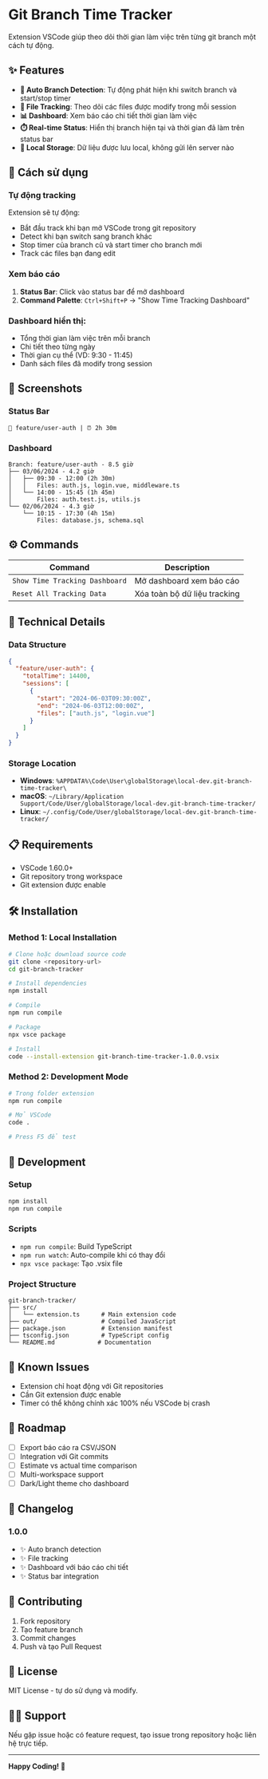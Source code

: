 # Git Branch Time Tracker

Extension VSCode giúp theo dõi thời gian làm việc trên từng git branch một cách tự động.

## ✨ Features

- **🔄 Auto Branch Detection**: Tự động phát hiện khi switch branch và start/stop timer
- **📁 File Tracking**: Theo dõi các files được modify trong mỗi session
- **📊 Dashboard**: Xem báo cáo chi tiết thời gian làm việc
- **⏱️ Real-time Status**: Hiển thị branch hiện tại và thời gian đã làm trên status bar
- **💾 Local Storage**: Dữ liệu được lưu local, không gửi lên server nào

## 🚀 Cách sử dụng

### Tự động tracking

Extension sẽ tự động:

- Bắt đầu track khi bạn mở VSCode trong git repository
- Detect khi bạn switch sang branch khác
- Stop timer của branch cũ và start timer cho branch mới
- Track các files bạn đang edit

### Xem báo cáo

1. **Status Bar**: Click vào status bar để mở dashboard
2. **Command Palette**: `Ctrl+Shift+P` → "Show Time Tracking Dashboard"

### Dashboard hiển thị:

- Tổng thời gian làm việc trên mỗi branch
- Chi tiết theo từng ngày
- Thời gian cụ thể (VD: 9:30 - 11:45)
- Danh sách files đã modify trong session

## 📱 Screenshots

### Status Bar

```
🌿 feature/user-auth | ⏰ 2h 30m
```

### Dashboard

```
Branch: feature/user-auth - 8.5 giờ
├── 03/06/2024 - 4.2 giờ
│   ├── 09:30 - 12:00 (2h 30m)
│   │   Files: auth.js, login.vue, middleware.ts
│   └── 14:00 - 15:45 (1h 45m)
│       Files: auth.test.js, utils.js
└── 02/06/2024 - 4.3 giờ
    └── 10:15 - 17:30 (4h 15m)
        Files: database.js, schema.sql
```

## ⚙️ Commands

| Command                        | Description                  |
| ------------------------------ | ---------------------------- |
| `Show Time Tracking Dashboard` | Mở dashboard xem báo cáo     |
| `Reset All Tracking Data`      | Xóa toàn bộ dữ liệu tracking |

## 🔧 Technical Details

### Data Structure

```json
{
  "feature/user-auth": {
    "totalTime": 14400,
    "sessions": [
      {
        "start": "2024-06-03T09:30:00Z",
        "end": "2024-06-03T12:00:00Z",
        "files": ["auth.js", "login.vue"]
      }
    ]
  }
}
```

### Storage Location

- **Windows**: `%APPDATA%\Code\User\globalStorage\local-dev.git-branch-time-tracker\`
- **macOS**: `~/Library/Application Support/Code/User/globalStorage/local-dev.git-branch-time-tracker/`
- **Linux**: `~/.config/Code/User/globalStorage/local-dev.git-branch-time-tracker/`

## 📋 Requirements

- VSCode 1.60.0+
- Git repository trong workspace
- Git extension được enable

## 🛠️ Installation

### Method 1: Local Installation

```bash
# Clone hoặc download source code
git clone <repository-url>
cd git-branch-tracker

# Install dependencies
npm install

# Compile
npm run compile

# Package
npx vsce package

# Install
code --install-extension git-branch-time-tracker-1.0.0.vsix
```

### Method 2: Development Mode

```bash
# Trong folder extension
npm run compile

# Mở VSCode
code .

# Press F5 để test
```

## 🔄 Development

### Setup

```bash
npm install
npm run compile
```

### Scripts

- `npm run compile`: Build TypeScript
- `npm run watch`: Auto-compile khi có thay đổi
- `npx vsce package`: Tạo .vsix file

### Project Structure

```
git-branch-tracker/
├── src/
│   └── extension.ts      # Main extension code
├── out/                  # Compiled JavaScript
├── package.json          # Extension manifest
├── tsconfig.json         # TypeScript config
└── README.md            # Documentation
```

## 🐛 Known Issues

- Extension chỉ hoạt động với Git repositories
- Cần Git extension được enable
- Timer có thể không chính xác 100% nếu VSCode bị crash

## 🔮 Roadmap

- [ ] Export báo cáo ra CSV/JSON
- [ ] Integration với Git commits
- [ ] Estimate vs actual time comparison
- [ ] Multi-workspace support
- [ ] Dark/Light theme cho dashboard

## 📝 Changelog

### 1.0.0

- ✨ Auto branch detection
- ✨ File tracking
- ✨ Dashboard với báo cáo chi tiết
- ✨ Status bar integration

## 🤝 Contributing

1. Fork repository
2. Tạo feature branch
3. Commit changes
4. Push và tạo Pull Request

## 📄 License

MIT License - tự do sử dụng và modify.

## 🙋‍♂️ Support

Nếu gặp issue hoặc có feature request, tạo issue trong repository hoặc liên hệ trực tiếp.

---

**Happy Coding! 🚀**
